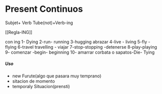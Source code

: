 # Present Continuos
Subjet+ Verb Tube(not)+Verb-ing

[[Regla-ING]]

con ing
1- Dying
2-run- running
3-hugging abrazar 
4-live - living
5-fly -flying
6-travel travelling - viajar 
7-stop-stopping -detenerse
8-play-playing
9- comenzar -begin- beginning
10- amarrar corbata o sapatos-Die- Tying


##### Uso
- new Furute(algo que pasara muy temprano)
- sitacion de momento
- temporaly Situacion(prensti)
